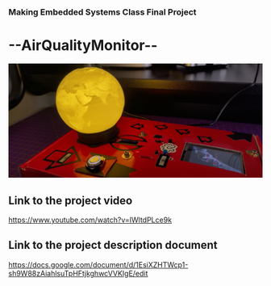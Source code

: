 ### Making Embedded Systems Class Final Project
# --AirQualityMonitor--

![PROJPIC](https://github.com/snkYmkrct/MESclass--AirQualityMonitor--FinalProject/blob/main/Images/03.jpg?raw=true)

## Link to the project video
https://www.youtube.com/watch?v=IWltdPLce9k

## Link to the project description document
https://docs.google.com/document/d/1EsiXZHTWcp1-sh9W88zAiahlsuTpHFtjkghwcVVKIgE/edit
